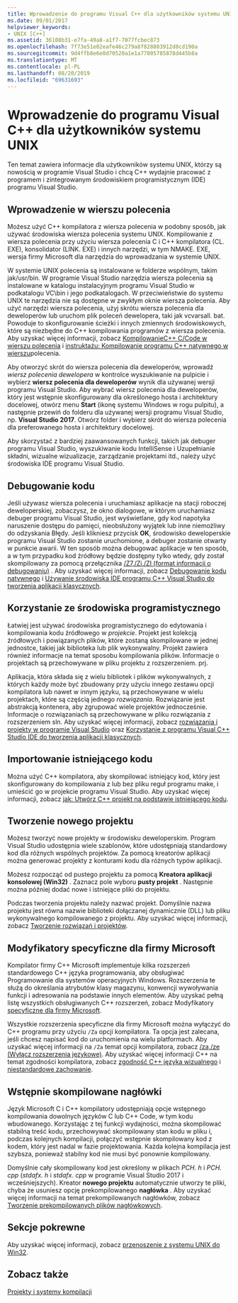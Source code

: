 ```yaml
---
title: Wprowadzenie do programu Visual C++ dla użytkowników systemu UNIX
ms.date: 09/01/2017
helpviewer_keywords:
- UNIX [C++]
ms.assetid: 36108b31-e7fa-49a8-a1f7-7077fcbec873
ms.openlocfilehash: 7f73e51e02eafe46c279a8f828803912d8cd190a
ms.sourcegitcommit: 9d4ffb8e6e0d70520a1e1a77805785878d445b8a
ms.translationtype: MT
ms.contentlocale: pl-PL
ms.lasthandoff: 08/20/2019
ms.locfileid: "69631693"
---
```

# <a name="introduction-to-visual-c-for-unix-users"></a>Wprowadzenie do programu Visual C++ dla użytkowników systemu UNIX

Ten temat zawiera informacje dla użytkowników systemu UNIX, którzy są nowością w programie Visual Studio i chcą C++ wydajnie pracować z programem i zintegrowanym środowiskiem programistycznym (IDE) programu Visual Studio.

## <a name="getting-started-on-the-command-line"></a>Wprowadzenie w wierszu polecenia

Możesz użyć C++ kompilatora z wiersza polecenia w podobny sposób, jak używać środowiska wiersza polecenia systemu UNIX. Kompilowanie z wiersza polecenia przy użyciu wiersza polecenia C i C++ kompilatora (CL. EXE), konsolidator (LINK. EXE) i innych narzędzi, w tym NMAKE. EXE, wersja firmy Microsoft dla narzędzia do wprowadzania w systemie UNIX.

W systemie UNIX polecenia są instalowane w folderze wspólnym, takim jak/usr/bin. W programie Visual Studio narzędzia wiersza polecenia są instalowane w katalogu instalacyjnym programu Visual Studio w podkatalogu VC\bin i jego podkatalogach. W przeciwieństwie do systemu UNIX te narzędzia nie są dostępne w zwykłym oknie wiersza polecenia. Aby użyć narzędzi wiersza polecenia, użyj skrótu wiersza polecenia dla deweloperów lub uruchom plik poleceń dewelopera, taki jak vcvarsall. bat. Powoduje to skonfigurowanie ścieżki i innych zmiennych środowiskowych, które są niezbędne do C++ kompilowania programów z wiersza polecenia. Aby uzyskać więcej informacji, zobacz [KompilowanieC++ C/Code w wierszu polecenia](../build/building-on-the-command-line.md) i [instruktażu: Kompilowanie programu C++ natywnego w wierszu](../build/walkthrough-compiling-a-native-cpp-program-on-the-command-line.md)polecenia.

Aby otworzyć skrót do wiersza polecenia dla deweloperów, wprowadź *wiersz polecenia dewelopera* w kontrolce wyszukiwanie na pulpicie i wybierz **wiersz polecenia dla deweloperów** wynik dla używanej wersji programu Visual Studio. Aby wybrać wiersz polecenia dla deweloperów, który jest wstępnie skonfigurowany dla określonego hosta i architektury docelowej, otwórz menu **Start** (ikonę systemu Windows w rogu pulpitu), a następnie przewiń do folderu dla używanej wersji programu Visual Studio, np. **Visual Studio 2017**. Otwórz folder i wybierz skrót do wiersza polecenia dla preferowanego hosta i architektury docelowej.

Aby skorzystać z bardziej zaawansowanych funkcji, takich jak debuger programu Visual Studio, wyszukiwanie kodu IntelliSense i Uzupełnianie składni, wizualne wizualizacje, zarządzanie projektami itd., należy użyć środowiska IDE programu Visual Studio.

## <a name="debugging-your-code"></a>Debugowanie kodu

Jeśli używasz wiersza polecenia i uruchamiasz aplikacje na stacji roboczej deweloperskiej, zobaczysz, że okno dialogowe, w którym uruchamiasz debuger programu Visual Studio, jest wyświetlane, gdy kod napotyka naruszenie dostępu do pamięci, nieobsłużony wyjątek lub inne niemożliwy do odzyskania Błędy. Jeśli klikniesz przycisk **OK**, środowisko deweloperskie programu Visual Studio zostanie uruchomione, a debuger zostanie otwarty w punkcie awarii. W ten sposób można debugować aplikacje w ten sposób, a w tym przypadku kod źródłowy będzie dostępny tylko wtedy, gdy został skompilowany za pomocą przełącznika [/Z7,/Zi,/ZI (format informacji o debugowaniu)](../build/reference/z7-zi-zi-debug-information-format.md) . Aby uzyskać więcej informacji, zobacz [Debugowanie kodu natywnego](/visualstudio/debugger/debugging-native-code) i [Używanie środowiska IDE programu C++ Visual Studio do tworzenia aplikacji klasycznych](../ide/using-the-visual-studio-ide-for-cpp-desktop-development.md).

## <a name="using-the-development-environment"></a>Korzystanie ze środowiska programistycznego

Łatwiej jest używać środowiska programistycznego do edytowania i kompilowania kodu źródłowego w *projekcie*. Projekt jest kolekcją źródłowych i powiązanych plików, które zostaną skompilowane w jednej jednostce, takiej jak biblioteka lub plik wykonywalny. Projekt zawiera również informacje na temat sposobu kompilowania plików. Informacje o projektach są przechowywane w pliku projektu z rozszerzeniem. prj.

Aplikacja, która składa się z wielu bibliotek i plików wykonywalnych, z których każdy może być zbudowany przy użyciu innego zestawu opcji kompilatora lub nawet w innym języku, są przechowywane w wielu projektach, które są częścią jednego *rozwiązania*. Rozwiązanie jest abstrakcją kontenera, aby zgrupować wiele projektów jednocześnie. Informacje o rozwiązaniach są przechowywane w pliku rozwiązania z rozszerzeniem sln. Aby uzyskać więcej informacji, zobacz [rozwiązania i projekty w programie Visual Studio](/visualstudio/ide/solutions-and-projects-in-visual-studio) oraz [Korzystanie z programu Visual C++ Studio IDE do tworzenia aplikacji klasycznych](../ide/using-the-visual-studio-ide-for-cpp-desktop-development.md).

## <a name="importing-your-existing-code"></a>Importowanie istniejącego kodu

Można użyć C++ kompilatora, aby skompilować istniejący kod, który jest skonfigurowany do kompilowania z lub bez pliku reguł programu make, i umieścić go w projekcie programu Visual Studio. Aby uzyskać więcej informacji, zobacz [jak: Utwórz C++ projekt na podstawie istniejącego kodu](../build/how-to-create-a-cpp-project-from-existing-code.md).

## <a name="creating-a-new-project"></a>Tworzenie nowego projektu

Możesz tworzyć nowe projekty w środowisku deweloperskim. Program Visual Studio udostępnia wiele szablonów, które udostępniają standardowy kod dla różnych wspólnych projektów. Za pomocą kreatorów aplikacji można generować projekty z konturami kodu dla różnych typów aplikacji.

Możesz rozpocząć od pustego projektu za pomocą **Kreatora aplikacji konsolowej (Win32)** . Zaznacz pole wyboru **pusty projekt** . Następnie można później dodać nowe i istniejące pliki do projektu.

Podczas tworzenia projektu należy nazwać projekt. Domyślnie nazwa projektu jest równa nazwie biblioteki dołączanej dynamicznie (DLL) lub pliku wykonywalnego kompilowanego z projektu. Aby uzyskać więcej informacji, zobacz [Tworzenie rozwiązań i projektów](/visualstudio/ide/creating-solutions-and-projects).

## <a name="microsoft-specific-modifiers"></a>Modyfikatory specyficzne dla firmy Microsoft

Kompilator firmy C++ Microsoft implementuje kilka rozszerzeń standardowego C++ języka programowania, aby obsługiwać Programowanie dla systemów operacyjnych Windows. Rozszerzenia te służą do określania atrybutów klasy magazynu, konwencji wywoływania funkcji i adresowania na podstawie innych elementów. Aby uzyskać pełną listę wszystkich obsługiwanych C++ rozszerzeń, zobacz Modyfikatory [specyficzne dla firmy Microsoft](../cpp/microsoft-specific-modifiers.md).

Wszystkie rozszerzenia specyficzne dla firmy Microsoft można wyłączyć do C++ programu przy użyciu `/Za` opcji kompilatora. Ta opcja jest zalecana, jeśli chcesz napisać kod do uruchomienia na wielu platformach. Aby uzyskać więcej informacji na `/Za` temat opcji kompilatora, zobacz [/za,/ze (Wyłącz rozszerzenia językowe)](../build/reference/za-ze-disable-language-extensions.md). Aby uzyskać więcej informacji C++ na temat zgodności kompilatora, zobacz [zgodność C++ języka wizualnego](../overview/visual-cpp-language-conformance.md) i [niestandardowe zachowanie](../cpp/nonstandard-behavior.md).

## <a name="precompiled-headers"></a>Wstępnie skompilowane nagłówki

Język Microsoft C i C++ kompilatory udostępniają opcje wstępnego kompilowania dowolnych języków C lub C++ Code, w tym kodu wbudowanego. Korzystając z tej funkcji wydajności, można skompilować stabilną treść kodu, przechowywać skompilowany stan kodu w pliku i, podczas kolejnych kompilacji, połączyć wstępnie skompilowany kod z kodem, który jest nadal w fazie projektowania. Każda kolejna kompilacja jest szybsza, ponieważ stabilny kod nie musi być ponownie kompilowany.

Domyślnie cały skompilowany kod jest określony w plikach *PCH. h* i *PCH. cpp* (*stdafx. h* i *stdafx. cpp* w programie Visual Studio 2017 i wcześniejszych). Kreator **nowego projektu** automatycznie utworzy te pliki, chyba że usuniesz opcję prekompilowanego **nagłówka** . Aby uzyskać więcej informacji na temat prekompilowanych nagłówków, zobacz [Tworzenie prekompilowanych plików nagłówkowych](../build/creating-precompiled-header-files.md).

## <a name="related-sections"></a>Sekcje pokrewne

Aby uzyskać więcej informacji, zobacz [przenoszenie z systemu UNIX do Win32](../porting/porting-from-unix-to-win32.md).

## <a name="see-also"></a>Zobacz także

[Projekty i systemy kompilacji](../build/projects-and-build-systems-cpp.md)
